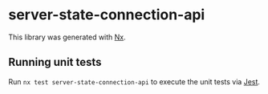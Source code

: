 # server-state-connection-api

This library was generated with [Nx](https://nx.dev).

## Running unit tests

Run `nx test server-state-connection-api` to execute the unit tests via [Jest](https://jestjs.io).
